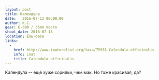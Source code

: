 ```yaml
---
layout: post
title: Календула
date:   2016-07-13 00:00:00
author: К.С.
gear: E-300 / 35mm macro
shoot_date: 2016-07-13
location: Ёль-база
links:
  -
    href: http://www.inaturalist.org/taxa/75931-Calendula-officinalis
    info: inat
    title: Calendula officinalis
---
```


Календула -- ещё хуже сорняки, чем мак. Но тоже красивая, да?
